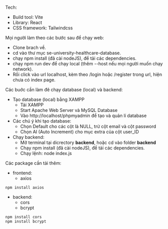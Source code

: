 Tech:
- Build tool: Vite
- Library: React
- CSS framework: Tailwindcss

Mọi người làm theo các bước sau để chạy web:
- Clone brach về.
- cd vào thư mục se-university-healthcare-database.
- chạy npm install (đã cài nodeJS), để tải các dependencies.
- chạy npm run dev để chạy local (thêm --host nếu mọi người muốn chạy network).
- Rồi click vào url localhost, kèm theo /login hoặc /register trong url, hiện chưa có index page.

Các buớc cần làm đê chạy database (local) và backend:
- Tạo database (local) bằng XAMPP 
  - Tải XAMPP
  - Start Apache Web Server và MySQL Database
  - Vào http://localhost/phpmyadmin để tạo và quản lí database
- Các chú ý khi tạo database:
  - Chọn Default cho các cột là NULL, trừ cột email và cột password
  - Chọn AI (Auto Increment) cho mục extra của cột user_ID
- Chạy backend:
  - Mở terminal tại dicrectory **backend**, hoặc cd vào folder **backend**
  - Chạy npm install (đã cài nodeJS), để tải các dependencies.
  - Chạy lệnh: node index.js

Các package cần tải thêm:
- frontend:
  - axios

``` 
npm install axios
```

- backend:
  - cors
  - bcrypt

``` 
npm install cors
npm install bcrypt
```